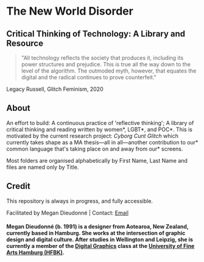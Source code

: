 <h1>The New World Disorder</h1>
<h2>Critical Thinking of Technology: A Library and Resource</h2>

>"All technology reflects the society that produces it, including its power structures and prejudice. This is true all the way down to the level of the algorithm. The outmoded myth, however, that equates the digital and the radical continues to prove counterfeit." 
<p>Legacy Russell, Glitch Feminism, 2020</p>

<h2>About</h2>
<p>An effort to build: A continuous practice of 'reflective thinking'; A library of critical thinking and reading written by women*, LGBT*, and POC*. This is motivated by the current research project: <i>Cyborg Cunt Glitch</i> which currently takes shape as a MA thesis—all in all—another contribution to our* common language that's taking place on and away from our* screens.</p>

<p>Most folders are organised alphabetically by First Name, Last Name and files are named only by Title.</p>

<h2>Credit</h2>
<p>This repository is always in progress, and fully accessible.</p>
<p>Facilitated by Megan Dieudonné | Contact: <a href="mailto:megan.dieudonne@gmail.com">Email</a></p>
<h4>Megan Dieudonné (b. 1991) is a designer from Aotearoa, New Zealand, currently based in Hamburg. She works at the intersection of graphic design and digital culture. After studies in Wellington and Leipzig, she is currently a member of the <a href="http://www.digitale-grafik.com/">Digital Graphics</a> class at the <a href="https://www.hfbk-hamburg.de/en/">University of Fine Arts Hamburg (HFBK)</a>.</h4>
